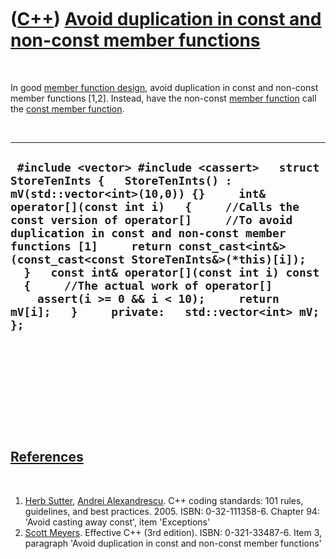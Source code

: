 
 

 

 

 

 

([C++](Cpp.md)) [Avoid duplication in const and non-const member functions](CppAvoidDuplicationInConstAndNonConstMemberFunctions.md)
======================================================================================================================================

 

In good [member function design](CppMemberFunctionDesign.md), avoid
duplication in const and non-const member functions \[1,2\]. Instead,
have the non-const [member function](CppMemberFunction.md) call the
[const member function](CppConstMemberFunction.md).

 

  ------------------------------------------------------------------------------------------------------------------------------------------------------------------------------------------------------------------------------------------------------------------------------------------------------------------------------------------------------------------------------------------------------------------------------------------------------------------------------------------------------------------------------------
  ` #include <vector> #include <cassert>   struct StoreTenInts {   StoreTenInts() : mV(std::vector<int>(10,0)) {}     int& operator[](const int i)   {     //Calls the const version of operator[]     //To avoid duplication in const and non-const member functions [1]     return const_cast<int&>(const_cast<const StoreTenInts&>(*this)[i]);   }   const int& operator[](const int i) const   {     //The actual work of operator[]     assert(i >= 0 && i < 10);     return mV[i];   }     private:   std::vector<int> mV; };`
  ------------------------------------------------------------------------------------------------------------------------------------------------------------------------------------------------------------------------------------------------------------------------------------------------------------------------------------------------------------------------------------------------------------------------------------------------------------------------------------------------------------------------------------

 

 

 

 

 

[References](CppReferences.md)
-------------------------------

 

1.  [Herb Sutter](CppHerbSutter.md), [Andrei
    Alexandrescu](CppAndreiAlexandrescu.md). C++ coding standards: 101
    rules, guidelines, and best practices. 2005. ISBN: 0-32-111358-6.
    Chapter 94: 'Avoid casting away const', item 'Exceptions'
2.  [Scott Meyers](CppScottMeyers.md). Effective C++ (3rd edition).
    ISBN: 0-321-33487-6. Item 3, paragraph 'Avoid duplication in const
    and non-const member functions'

 

 

 

 

 

 

